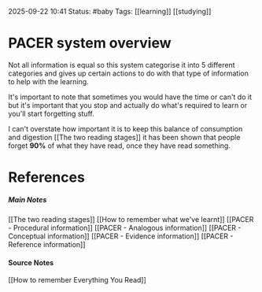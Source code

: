 2025-09-22 10:41
Status: #baby 
Tags: [[learning]] [[studying]]
# PACER system overview

Not all information is equal so this system categorise it into 5 different categories and gives up certain actions to do with that type of information to help with the learning.

It's important to note that sometimes you would have the time or can't do it but it's important that you stop and actually do what's required to learn or you'll start forgetting stuff.

I can't overstate how important it is to keep this balance of consumption and digestion [[The two reading stages]] it has been shown that people forget **90%** of what they have read, once they have read something.
# References
##### Main Notes
[[The two reading stages]]
[[How to remember what we've learnt]]
[[PACER - Procedural information]]
[[PACER - Analogous information]]
[[PACER - Conceptual information]]
[[PACER - Evidence information]]
[[PACER - Reference information]]
#### Source Notes
[[How to remember Everything You Read]]
